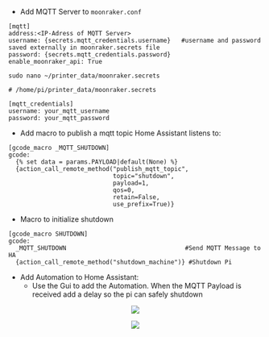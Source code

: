 * Add MQTT Server to `moonraker.conf`

```
[mqtt]
address:<IP-Adress of MQTT Server>
username: {secrets.mqtt_credentials.username}   #username and password saved externally in moonraker.secrets file
password: {secrets.mqtt_credentials.password}   
enable_moonraker_api: True
```


`sudo nano ~/printer_data/moonraker.secrets`

```
# /home/pi/printer_data/moonraker.secrets

[mqtt_credentials]
username: your_mqtt_username
password: your_mqtt_password
````



* Add macro to publish a mqtt topic Home Assistant listens to:

```
[gcode_macro _MQTT_SHUTDOWN]
gcode:
  {% set data = params.PAYLOAD|default(None) %}
  {action_call_remote_method("publish_mqtt_topic",
                             topic="shutdown",
                             payload=1,
                             qos=0,
                             retain=False,
                             use_prefix=True)}
```

* Macro to initialize shutdown
```
[gcode_macro SHUTDOWN]
gcode:
  _MQTT_SHUTDOWN                                 #Send MQTT Message to HA
  {action_call_remote_method("shutdown_machine")} #Shutdown Pi
```


* Add Automation to Home Assistant:
	- Use the Gui to add the Automation. When the MQTT Payload is received add a delay so the pi can safely shutdown

<p align="center">
<img src="./screens/when.png">
</p>

<p align="center">
<img src="./screen/then_do.png">
</p>

